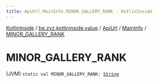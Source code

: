 ```yaml
---
title: ApiUrl.MainInfo.MINOR_GALLERY_RANK - KotlinInside
---
```


[KotlinInside](../../../index.html) / [be.zvz.kotlininside.value](../../index.html) / [ApiUrl](../index.html) / [MainInfo](index.html) / [MINOR_GALLERY_RANK](./-m-i-n-o-r_-g-a-l-l-e-r-y_-r-a-n-k.html)

# MINOR_GALLERY_RANK

(JVM) `static val MINOR_GALLERY_RANK: `[`String`](https://kotlinlang.org/api/latest/jvm/stdlib/kotlin/-string/index.html)